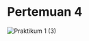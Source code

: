 # Pertemuan 4


![Praktikum 1 (3)](https://github.com/aryawildhani13/PWL2024/assets/91382582/f33783c4-7fb1-4920-b520-d9ace22e94c0)
